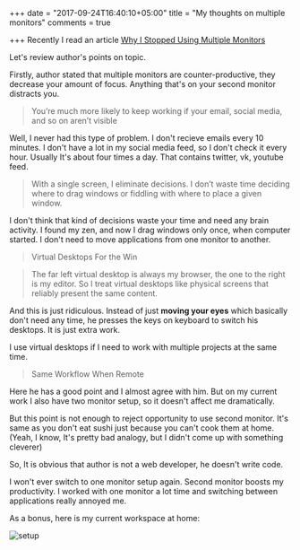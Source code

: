 +++
date = "2017-09-24T16:40:10+05:00"
title = "My thoughts on multiple monitors"
comments = true

+++
Recently I read an article <a href='https://hackernoon.com/why-i-stopped-using-multiple-monitors-bfd87efa2e5b'>Why I Stopped Using Multiple Monitors</a> 

Let's review author's points on topic.

<!--more-->

Firstly, author stated that multiple monitors are counter-productive, they decrease your amount of focus. Anything that's on your second monitor distracts you.

>  You’re much more likely to keep working if your email, social media, and so on aren’t visible

Well, I never had this type of problem. I don't recieve emails every 10 minutes. I don't have a lot in my social media feed, so I don't check it every hour. Usually It's about four times a day. That contains twitter, vk, youtube feed.

> With a single screen, I eliminate decisions. I don’t waste time deciding where to drag windows or fiddling with where to place a given window. 

I don't think that kind of decisions waste your time and need any brain activity. I found my zen, and now I drag windows only once, when computer started. I don't need to move applications from one monitor to another.

> Virtual Desktops For the Win

> The far left virtual desktop is always my browser, the one to the right is my editor. So I treat virtual desktops like physical screens that reliably present the same content.

And this is just ridiculous. Instead of just **moving your eyes** which basically don't need any time, he presses the keys on keyboard to switch his desktops. It is just extra work.

I use virtual desktops if I need to work with multiple projects at the same time.
 
> Same Workflow When Remote

Here he has a good point and I almost agree with him. But on my current work I also have two monitor setup, so it doesn't affect me dramatically. 

But this point is not enough to reject opportunity to use second monitor. It's same as you don't eat sushi just because you can't cook them at home. (Yeah, I know, It's pretty bad analogy, but I didn't come up with something cleverer)

So, It is obvious that author is not a web developer, he doesn't write code. 

I won't ever switch to one monitor setup again. Second monitor boosts my productivity. I worked with one monitor a lot time and switching between applications really annoyed me.

As a bonus, here is my current workspace at home:

![setup](img/setup.JPG)





